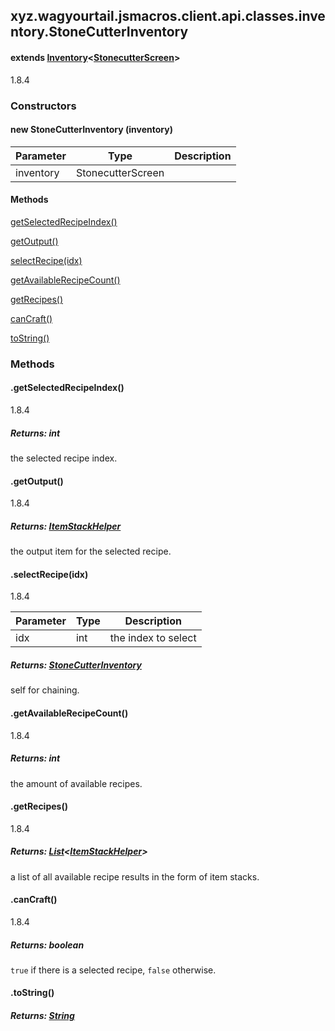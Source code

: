 

xyz.wagyourtail.jsmacros.client.api.classes.inventory.StoneCutterInventory
--------------------------------------------------------------------------

#### extends [Inventory](1.9.2/xyz/wagyourtail/jsmacros/client/api/classes/inventory/Inventory.html)<[StonecutterScreen](https://wagyourtail.xyz/Projects/MinecraftMappingViewer/App?mapping=INTERMEDIARY,YARN&version=1.20.5&search=net/minecraft/client/gui/screen/ingame/StonecutterScreen)>

1.8.4

### Constructors

#### new StoneCutterInventory (inventory)

| Parameter | Type | Description |
|---|---|---|
| inventory | StonecutterScreen |  |



#### Methods

[getSelectedRecipeIndex()](#getSelectedRecipeIndex-)


[getOutput()](#getOutput-)


[selectRecipe(idx)](#selectRecipe-int-)


[getAvailableRecipeCount()](#getAvailableRecipeCount-)


[getRecipes()](#getRecipes-)


[canCraft()](#canCraft-)


[toString()](#toString-)



### Methods

#### .getSelectedRecipeIndex()

1.8.4


##### Returns: int

the selected recipe index.



#### .getOutput()

1.8.4


##### Returns: [ItemStackHelper](1.9.2/xyz/wagyourtail/jsmacros/client/api/helpers/inventory/ItemStackHelper.html)

the output item for the selected recipe.



#### .selectRecipe(idx)

1.8.4

| Parameter | Type | Description |
|---|---|---|
| idx | int | the index to select |

##### Returns: [StoneCutterInventory](#)

self for chaining.



#### .getAvailableRecipeCount()

1.8.4


##### Returns: int

the amount of available recipes.



#### .getRecipes()

1.8.4


##### Returns: [List](https://docs.oracle.com/javase/8/docs/api/index.html?java/util/List.html)<[ItemStackHelper](1.9.2/xyz/wagyourtail/jsmacros/client/api/helpers/inventory/ItemStackHelper.html)>

a list of all available recipe results in the form of item stacks.



#### .canCraft()

1.8.4


##### Returns: boolean

`true` if there is a selected recipe, `false` otherwise.



#### .toString()


##### Returns: [String](https://docs.oracle.com/javase/8/docs/api/index.html?java/lang/String.html)




